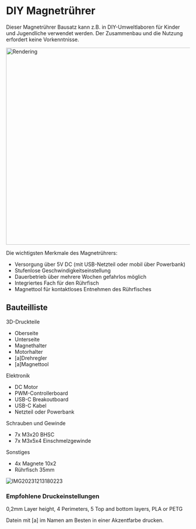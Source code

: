 # DIY Magnetrührer
Dieser Magnetrührer Bausatz kann z.B. in DIY-Umweltlaboren für Kinder und Jugendliche verwendet werden.
Der Zusammenbau und die Nutzung erfordert keine Vorkenntnisse.

<img width="538" alt="Rendering" src="https://github.com/protohaus/smartlab/assets/165298436/c1a69fbf-ecdb-418f-9c67-70646d2c4ffb">

Die wichtigsten Merkmale des Magnetrührers:
- Versorgung über 5V DC (mit USB-Netzteil oder mobil über Powerbank)
- Stufenlose Geschwindigkeitseinstellung
- Dauerbetrieb über mehrere Wochen gefahrlos möglich
- Integriertes Fach für den Rührfisch
- Magnettool für kontaktloses Entnehmen des Rührfisches

## Bauteilliste
3D-Druckteile
- Oberseite
- Unterseite
- Magnethalter
- Motorhalter
- [a]Drehregler
- [a]Magnettool

Elektronik
- DC Motor
- PWM-Controllerboard
- USB-C Breakoutboard
- USB-C Kabel
- Netzteil oder Powerbank

Schrauben und Gewinde
- 7x M3x20 BHSC
- 7x M3x5x4 Einschmelzgewinde

Sonstiges
- 4x Magnete 10x2
- Rührfisch 35mm
  
![IMG20231213180223](https://github.com/protohaus/smartlab/assets/165298436/3a2318d9-e78e-440f-b0c7-e266087bd155)

### Empfohlene Druckeinstellungen
0,2mm Layer height, 4 Perimeters, 5 Top and bottom layers, PLA or PETG

Datein mit [a] im Namen am Besten in einer Akzentfarbe drucken.
